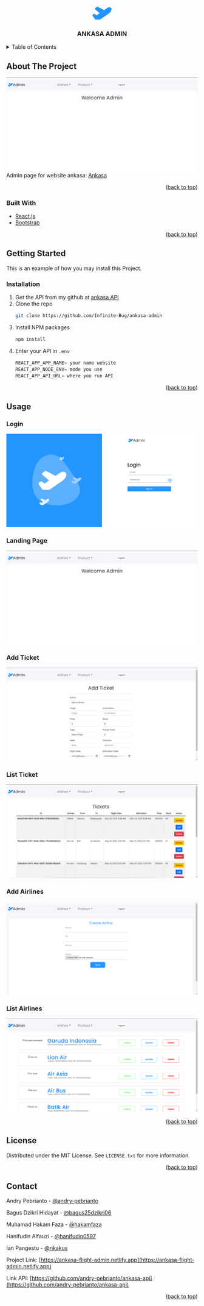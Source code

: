 <div id="top"></div>



<!-- PROJECT LOGO -->
<br />
<div align="center">
  <a href="https://github.com/Infinite-Bug/ankasa-admin">
    <img src="/public/ankasaLogo.png" alt="Logo">
  </a>

<h3 align="center">ANKASA ADMIN</h3>
</div>



<!-- TABLE OF CONTENTS -->
<details>
  <summary>Table of Contents</summary>
  <ol>
    <li>
      <a href="#about-the-project">About The Project</a>
      <ul>
        <li><a href="#built-with">Built With</a></li>
      </ul>
    </li>
    <li>
      <a href="#getting-started">Getting Started</a>
      <ul>
        <li><a href="#installation">Installation</a></li>
      </ul>
    </li>
    <li><a href="#usage">Usage</a></li>
    <li><a href="#license">License</a></li>
    <li><a href="#contact">Contact</a></li>
  </ol>
</details>



<!-- ABOUT THE PROJECT -->
## About The Project

![Landing Page](/public/Admin.png)
Admin page for website ankasa: [Ankasa](https://ankasa-flight.netlify.app)

<p align="right">(<a href="#top">back to top</a>)</p>



### Built With

* [React.js](https://reactjs.org/)
* [Bootstrap](https://getbootstrap.com)

<p align="right">(<a href="#top">back to top</a>)</p>


<!-- GETTING STARTED -->
## Getting Started

This is an example of how you may install this Project.

### Installation

1. Get the API from my github at [ankasa API](https://github.com/andry-pebrianto/ankasa-api)
2. Clone the repo
   ```sh
   git clone https://github.com/Infinite-Bug/ankasa-admin
   ```
3. Install NPM packages
   ```sh
   npm install
   ```
4. Enter your API in `.env`
   ```js
   REACT_APP_APP_NAME= your name website
   REACT_APP_NODE_ENV= mode you use
   REACT_APP_API_URL= where you run API
   ```

<p align="right">(<a href="#top">back to top</a>)</p>


<!-- USAGE EXAMPLES -->
## Usage

### Login

![Login](/public/AdminLogin.png)


### Landing Page

![Landing Page](/public/Admin.png)

### Add Ticket

![Add Ticket](/public/AdminAddTicket.png)

### List Ticket

![List Ticket](/public/AdminListTicket.png)

### Add Airlines

![Recipe](/public/AdminAddair.png)

### List Airlines

![Recipe](/public/AdminListAir.png)


<p align="right">(<a href="#top">back to top</a>)</p>




<!-- LICENSE -->
## License

Distributed under the MIT License. See `LICENSE.txt` for more information.

<p align="right">(<a href="#top">back to top</a>)</p>



<!-- CONTACT -->
## Contact

Andry Pebrianto - [@andry-pebrianto](https://github.com/andry-pebrianto)

Bagus Dzikri Hidayat - [@bagus25dzikri06](https://github.com/bagus25dzikri06)

Muhamad Hakam Faza - [@hakamfaza](https://github.com/hakamfaza)

Hanifudin Alfauzi - [@hanifudin0597](https://github.com/hanifudin0597)

Ian Pangestu - [@rikakus](https://github.com/rikakus)

Project Link: [https://ankasa-flight-admin.netlify.app](https://ankasa-flight-admin.netlify.app)

Link API:  [https://github.com/andry-pebrianto/ankasa-api](https://github.com/andry-pebrianto/ankasa-api)

<p align="right">(<a href="#top">back to top</a>)</p>
